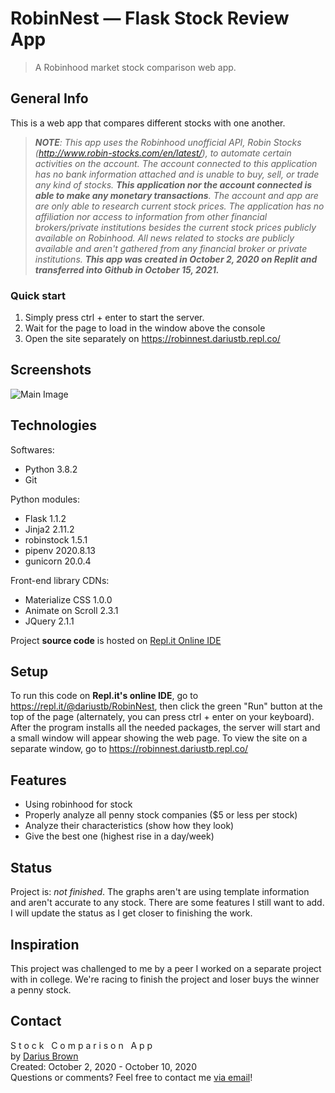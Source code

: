# RobinNest &mdash; Flask Stock Review App
> A Robinhood market stock comparison web app.

## General Info
This is a web app that compares different stocks with one another.
> ***NOTE**: This app uses the Robinhood unofficial API, Robin Stocks (http://www.robin-stocks.com/en/latest/), to automate certain activities on the account. The account connected to this application has no bank information attached and is unable to buy, sell, or trade any kind of stocks. **This application nor the account connected is able to make any monetary transactions**. The account and app are are only able to research current stock prices. The application has no affiliation nor access to information from other financial brokers/private institutions besides the current stock prices publicly available on Robinhood. All news related to stocks are publicly available and aren't gathered from any financial broker or private institutions. **This app was created in October 2, 2020 on Replit and transferred into Github in October 15, 2021.*** 

### Quick start
1. Simply press ctrl + enter to start the server.
2. Wait for the page to load in the window above the console
3. Open the site separately on https://robinnest.dariustb.repl.co/

## Screenshots
![Main Image](https://i.ibb.co/Qfdmgkn/Robin-Nest-Screenshot.png)

## Technologies
Softwares:
* Python		3.8.2	
* Git 		

Python modules:
* Flask 		1.1.2
* Jinja2		2.11.2
* robinstock 	1.5.1
* pipenv 		2020.8.13
* gunicorn 		20.0.4

Front-end library CDNs:
* Materialize CSS	1.0.0
* Animate on Scroll	2.3.1
* JQuery			2.1.1

Project **source code** is hosted on [Repl.it Online IDE](https://repl.it)

## Setup
To run this code on **Repl.it's online IDE**, go to https://repl.it/@dariustb/RobinNest, then click the green "Run" button at the top of the page (alternately, you can press ctrl + enter on your keyboard).
After the program installs all the needed packages, the server will start and a small window will appear showing the web page. To view the site on a separate window, go to https://robinnest.dariustb.repl.co/

## Features
* Using robinhood for stock
* Properly analyze all penny stock companies ($5 or less per stock)
* Analyze their characteristics (show how they look)
* Give the best one (highest rise in a day/week)

## Status
Project is: *not finished*. The graphs aren't are using template information and aren't accurate to any stock. There are some features I still want to add. I will update the status as I get closer to finishing the work.

## Inspiration
This project was challenged to me by a peer I worked on a separate project with in college. We're racing to finish the project and loser buys the winner a penny stock.

## Contact
S t o c k&nbsp;&nbsp;&nbsp;C o m p a r i s o n&nbsp;&nbsp;&nbsp;A p p <br>
by [Darius Brown](https://dariusbrown.dev)<br>
Created: October 2, 2020 - October 10, 2020<br>
Questions or comments? Feel free to contact me [via email](mailto:dariustb@tech-center.com)!

